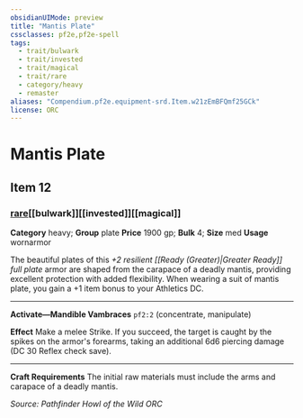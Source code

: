 ```yaml
---
obsidianUIMode: preview
title: "Mantis Plate"
cssclasses: pf2e,pf2e-spell
tags:
  - trait/bulwark
  - trait/invested
  - trait/magical
  - trait/rare
  - category/heavy
  - remaster
aliases: "Compendium.pf2e.equipment-srd.Item.w21zEmBFQmf25GCk"
license: ORC
---
```

# Mantis Plate
## Item 12
### [rare](rare.md "Rare Rarity Trait")[[bulwark]][[invested]][[magical]]

**Category** heavy; **Group** plate
**Price** 1900 gp; 
**Bulk** 4; **Size** med
**Usage** wornarmor

The beautiful plates of this _+2 resilient [[Ready (Greater)|Greater Ready]] full plate_ armor are shaped from the carapace of a deadly mantis, providing excellent protection with added flexibility. When wearing a suit of mantis plate, you gain a +1 item bonus to your Athletics DC.

* * *

**Activate—Mandible Vambraces** `pf2:2` (concentrate, manipulate)

**Effect** Make a melee Strike. If you succeed, the target is caught by the spikes on the armor's forearms, taking an additional 6d6 piercing damage (DC 30 Reflex check save).

* * *

**Craft Requirements** The initial raw materials must include the arms and carapace of a deadly mantis.

*Source: Pathfinder Howl of the Wild*
*ORC*